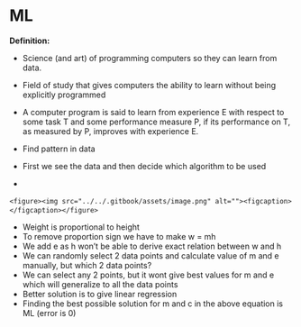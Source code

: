 # ML

**Definition:**

* Science (and art) of programming computers so they can learn from data.
* Field of study that gives computers the ability to learn without being explicitly programmed
* A computer program is said to learn from experience E with respect to some task T and some performance measure P, if its performance on T, as measured by P, improves with experience E.



* Find pattern in data
* First we see the data and then decide which algorithm to be used
*

    <figure><img src="../../.gitbook/assets/image.png" alt=""><figcaption></figcaption></figure>
* Weight is proportional to height
* To remove proportion sign we have to make w = mh
* We add e as h won’t be able to derive exact relation between w and h
* We can randomly select 2 data points and calculate value of m and e manually, but which 2 data points?&#x20;
* We can select any 2 points, but it wont give best values for m and e which will generalize to all the data points
* Better solution is to give linear regression
* Finding the best possible solution for m and c in the above equation is ML (error is 0)
